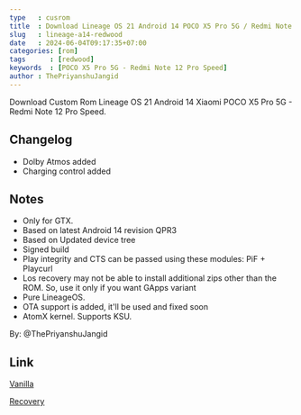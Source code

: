 ```yaml
---
type   : cusrom
title  : Download Lineage OS 21 Android 14 POCO X5 Pro 5G / Redmi Note 12 Pro Speed
slug   : lineage-a14-redwood
date   : 2024-06-04T09:17:35+07:00
categories: [rom]
tags      : [redwood]
keywords  : [POCO X5 Pro 5G - Redmi Note 12 Pro Speed]
author : ThePriyanshuJangid
---
```


Download Custom Rom Lineage OS 21 Android 14 Xiaomi POCO X5 Pro 5G - Redmi Note 12 Pro Speed.

## Changelog
- Dolby Atmos added
- Charging control added

## Notes
- Only for GTX.
- Based on latest Android 14 revision QPR3
- Based on Updated device tree
- Signed build
- Play integrity and CTS can be passed using these modules: PiF + Playcurl
- Los recovery may not be able to install additional zips other than the ROM. So, use it only if you want GApps variant
- Pure LineageOS.
- OTA support is added, it'll be used and fixed soon
- AtomX kernel. Supports KSU.

By: @ThePriyanshuJangid

## Link
[Vanilla](https://t.me/redwoodmirror/133?single)

[Recovery](https://github.com/thepriyanshujangid/Changelogs/releases/tag/recovery)

